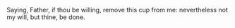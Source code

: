 Saying, Father, if thou be willing, remove this cup from me: nevertheless not my will, but thine, be done.
